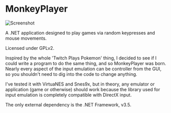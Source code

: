 MonkeyPlayer
============
![Screenshot](http://i.imgur.com/EQnkshc.png)

A .NET application designed to play games via random keypresses and mouse movements.

Licensed under GPLv2.

Inspired by the whole 'Twitch Plays Pokemon' thing, I decided to see if I could write a program to do the
same thing, and so MonkeyPlayer was born. Nearly every aspect of the input emulation can be controller from
the GUI, so you shouldn't need to dig into the code to change anything.

I've tested it with VirtuaNES and Snes9x, but in theory, any emulator or application (game or otherwise)
should work because the library used for input emulation is completely compatible with DirectX 
input.

The only external dependency is the .NET Framework, v3.5.